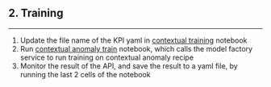 ## 2. Training
---

1.  Update the file name of the KPI yaml in [contextual training](cookbooks/contextual_anomaly_train.ipynb) notebook
2.  Run [contextual anomaly train](cookbooks/contextual_anomaly_train.ipynb) notebook, which calls the model factory service to run training on contextual anomaly recipe
3.  Monitor the result of the API, and save the result to a yaml file, by running the last 2 cells of the notebook


